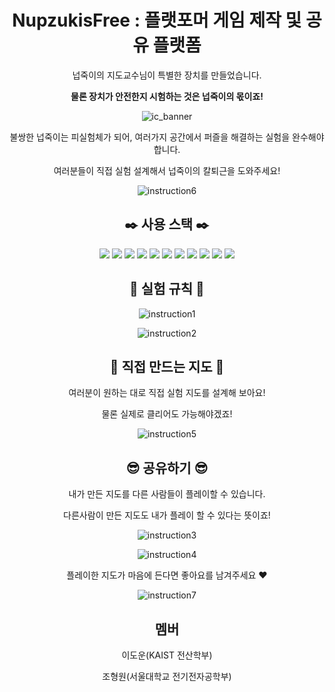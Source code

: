 <div align="center">

  # NupzukisFree : 플랫포머 게임 제작 및 공유 플랫폼

  넙죽이의 지도교수님이 특별한 장치를 만들었습니다.

  **물론 장치가 안전한지 시험하는 것은 넙죽이의 몫이죠!**
  
  ![ic_banner](https://github.com/user-attachments/assets/53e1129d-5a73-4619-b0bb-c0a10be687a5)

  불쌍한 넙죽이는 피실험체가 되어, 여러가지 공간에서 퍼즐을 해결하는 실험을 완수해야 합니다.

  여러분들이 직접 실험 설계해서 넙죽이의 칼퇴근을 도와주세요!

  ![instruction6](https://github.com/user-attachments/assets/cbc11820-87e1-4f51-9aab-48846cc3b2e5)

  ## ✒️ 사용 스택 ✒️
  <img src="https://img.shields.io/badge/html5-E34F26?style=for-the-badge&logo=html5&logoColor=white"> <img src="https://img.shields.io/badge/css-663399?style=for-the-badge&logo=css&logoColor=white"> <img src="https://img.shields.io/badge/solid-2C4F7C?style=for-the-badge&logo=solid&logoColor=white"> <img src="https://img.shields.io/badge/javascript-F7DF1E?style=for-the-badge&logo=javascript&logoColor=white"> <img src="https://img.shields.io/badge/typescript-3178C6?style=for-the-badge&logo=typescript&logoColor=white"> <img src="https://img.shields.io/badge/node.js-5FA04E?style=for-the-badge&logo=node.js&logoColor=white"> <img src="https://img.shields.io/badge/postgresql-4169E1?style=for-the-badge&logo=postgresql&logoColor=white"> <img src="https://img.shields.io/badge/prisma-2D3748?style=for-the-badge&logo=prisma&logoColor=white"> <img src="https://img.shields.io/badge/express-000000?style=for-the-badge&logo=express&logoColor=white"> <img src="https://img.shields.io/badge/prisma-2D3748?style=for-the-badge&logo=prisma&logoColor=white"> <img src="https://img.shields.io/badge/netlify-00C7B7?style=for-the-badge&logo=netlify&logoColor=white">

  ## 📖 실험 규칙 📖
![instruction1](https://github.com/user-attachments/assets/ba3595ab-2598-4cab-bef4-f8b3adec6007)

![instruction2](https://github.com/user-attachments/assets/0d276cff-5a78-4033-aae0-96cca487f941)

  ## 🔨 직접 만드는 지도 🔨
  여러분이 원하는 대로 직접 실험 지도를 설계해 보아요!

  물론 실제로 클리어도 가능해야겠죠!

  ![instruction5](https://github.com/user-attachments/assets/48bdc6b8-89c6-467d-ac1e-617d3b639946)

  ## 😎 공유하기 😎
  내가 만든 지도를 다른 사람들이 플레이할 수 있습니다.

  다른사람이 만든 지도도 내가 플레이 할 수 있다는 뜻이죠!
  
  ![instruction3](https://github.com/user-attachments/assets/c14eb462-6f0c-4de6-a816-a4efc97314bf)

  ![instruction4](https://github.com/user-attachments/assets/5a98024a-3741-4f38-bc8c-71268087c1e7)

  플레이한 지도가 마음에 든다면 좋아요를 남겨주세요 ❤️
  
  ![instruction7](https://github.com/user-attachments/assets/73834f77-4017-452e-ae28-044bd1ae4893)

  ## 멤버
  이도운(KAIST 전산학부)
  
  조형원(서울대학교 전기전자공학부)
</div>
